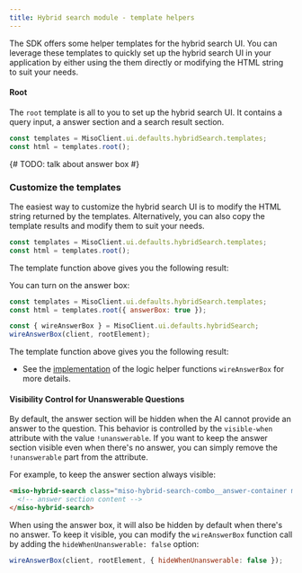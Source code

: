 ```yaml
---
title: Hybrid search module - template helpers
---
```


The SDK offers some helper templates for the hybrid search UI. You can leverage these templates to quickly set up the hybrid search UI in your application by either using the them directly or modifying the HTML string to suit your needs.

#### Root

The `root` template is all to you to set up the hybrid search UI. It contains a query input, a answer section and a search result section.

```js
const templates = MisoClient.ui.defaults.hybridSearch.templates;
const html = templates.root();
```

{# TODO: talk about answer box #}

### Customize the templates

The easiest way to customize the hybrid search UI is to modify the HTML string returned by the templates. Alternatively, you can also copy the template results and modify them to suit your needs.

```js
const templates = MisoClient.ui.defaults.hybridSearch.templates;
const html = templates.root();
```

The template function above gives you the following result:

<miso-sdk-html-template request="ui.defaults.hybridSearch.templates.root()"></miso-sdk-html-template>

You can turn on the answer box:

```js
const templates = MisoClient.ui.defaults.hybridSearch.templates;
const html = templates.root({ answerBox: true });

const { wireAnswerBox } = MisoClient.ui.defaults.hybridSearch;
wireAnswerBox(client, rootElement);
```

The template function above gives you the following result:

<miso-sdk-html-template request="ui.defaults.hybridSearch.templates.root({ answerBox: true })"></miso-sdk-html-template>

* See the [implementation](https://github.com/MisoAI/miso-client-js-sdk/blob/main/packages/client-sdk-ui/src/defaults/hybrid-search/answer-box.js) of the logic helper functions `wireAnswerBox` for more details.

#### Visibility Control for Unanswerable Questions

By default, the answer section will be hidden when the AI cannot provide an answer to the question. This behavior is controlled by the `visible-when` attribute with the value `!unanswerable`. If you want to keep the answer section visible even when there's no answer, you can simply remove the `!unanswerable` part from the attribute.

For example, to keep the answer section always visible:
```html
<miso-hybrid-search class="miso-hybrid-search-combo__answer-container miso-circled-citation-index" visible-when="ready" logo="false">
  <!-- answer section content -->
</miso-hybrid-search>
```

When using the answer box, it will also be hidden by default when there's no answer. To keep it visible, you can modify the `wireAnswerBox` function call by adding the `hideWhenUnanswerable: false` option:

```js
wireAnswerBox(client, rootElement, { hideWhenUnanswerable: false });
```
